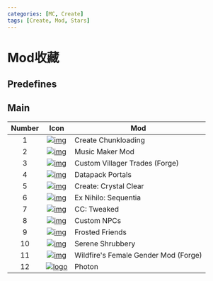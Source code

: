 ```yaml
---
categories: [MC, Create]
tags: [Create, Mod, Stars]
---
```


# Mod收藏

## Predefines

<style type="text/css">
    section img {
        max-width: 64px;
    }
</style>

## Main

| Number |                             Icon                             | Mod                                  |
| :----: | :----------------------------------------------------------: | ------------------------------------ |
|   1    | [ ![img](https://media.forgecdn.net/avatars/thumbnails/395/165/64/64/637593021699632902.png) ](https://www.curseforge.com/minecraft/mc-mods/create-chunkloading) | Create Chunkloading                  |
|   2    | [ ![img](https://media.forgecdn.net/avatars/thumbnails/225/479/64/64/637040532954009879.png) ](https://www.curseforge.com/minecraft/mc-mods/music-maker-mod) | Music Maker Mod                      |
|   3    | [ ![img](https://media.forgecdn.net/avatars/thumbnails/635/621/64/64/638037638366686003.jpeg) ](https://www.curseforge.com/minecraft/mc-mods/custom-villager-trades-forge) | Custom Villager Trades (Forge)       |
|   4    | [ ![img](https://media.forgecdn.net/avatars/thumbnails/317/294/64/64/637421357911375956.png) ](https://www.curseforge.com/minecraft/mc-mods/datapack-portals) | Datapack Portals                     |
|   5    | [ ![img](https://media.forgecdn.net/avatars/thumbnails/601/287/64/64/637980136211380412.png) ](https://www.curseforge.com/minecraft/mc-mods/create-crystal-clear) | Create: Crystal Clear                |
|   6    | [ ![img](https://media.forgecdn.net/avatars/thumbnails/346/120/64/64/637494562265031143.png) ](https://www.curseforge.com/minecraft/mc-mods/ex-nihilo-sequentia) | Ex Nihilo: Sequentia                 |
|   7    | [ ![img](https://media.forgecdn.net/avatars/thumbnails/130/871/64/64/636463439690354770.png) ](https://www.curseforge.com/minecraft/mc-mods/cc-tweaked) | CC: Tweaked                          |
|   8    | [ ![img](https://media.forgecdn.net/avatars/thumbnails/7/987/64/64/635394772410491871.png) ](https://www.curseforge.com/minecraft/mc-mods/custom-npcs) | Custom NPCs                          |
|   9    | [ ![img](https://media.forgecdn.net/avatars/thumbnails/465/411/64/64/637746696852738455.png) ](https://www.curseforge.com/minecraft/mc-mods/frosted-friends) | Frosted Friends                      |
|   10   | [ ![img](https://media.forgecdn.net/avatars/thumbnails/510/835/64/64/637828355807658993.png) ](https://www.curseforge.com/minecraft/mc-mods/serene-shrubbery) | Serene Shrubbery                     |
|   11   | [ ![img](https://media.forgecdn.net/avatars/thumbnails/437/530/64/64/637681395792317686.png) ](https://www.curseforge.com/minecraft/mc-mods/female-gender-forge) | Wildfire's Female Gender Mod (Forge) |
|   12   | [ ![logo](https://media.forgecdn.net/avatars/829/208/638217434434983262.png) ](https://www.curseforge.com/minecraft/mc-mods/photon) | Photon                               |

